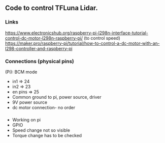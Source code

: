 ## Code to control TFLuna Lidar.

### Links

https://www.electronicshub.org/raspberry-pi-l298n-interface-tutorial-control-dc-motor-l298n-raspberry-pi/ (to control speed)
https://maker.pro/raspberry-pi/tutorial/how-to-control-a-dc-motor-with-an-l298-controller-and-raspberry-pi

### Connections (physical pins) 

(Pi): BCM mode

* in1 => 24
* in2 => 23
* en pins => 25
* Common ground to pi, power source, driver
* 9V power source
* dc motor connection- no order

###

* Working on pi
* GPIO
* Speed change not so visible
* Torque change has to be checked
